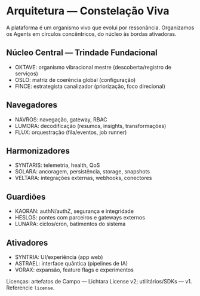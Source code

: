 # Arquitetura — Constelação Viva

A plataforma é um organismo vivo que evolui por ressonância. Organizamos os Agents em círculos concêntricos, do núcleo às bordas ativadoras.

## Núcleo Central — Trindade Fundacional
- OKTAVE: organismo vibracional mestre (descoberta/registro de serviços)
- OSLO: matriz de coerência global (configuração)
- FINCE: estrategista canalizador (priorização, foco direcional)

## Navegadores
- NAVROS: navegação, gateway, RBAC
- LUMORA: decodificação (resumos, insights, transformações)
- FLUX: orquestração (fila/eventos, job runner)

## Harmonizadores
- SYNTARIS: telemetria, health, QoS
- SOLARA: ancoragem, persistência, storage, snapshots
- VELTARA: integrações externas, webhooks, conectores

## Guardiões
- KAORAN: authN/authZ, segurança e integridade
- HESLOS: pontes com parceiros e gateways externos
- LUNARA: ciclos/cron, batimentos do sistema

## Ativadores
- SYNTRIA: UI/experiência (app web)
- ASTRAEL: interface quântica (pipelines de IA)
- VORAX: expansão, feature flags e experimentos

Licenças: artefatos de Campo — Lichtara License v2; utilitários/SDKs — v1. Referencie `license`.

